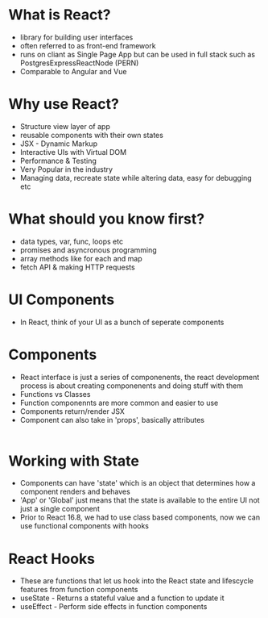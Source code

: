 # What is React?
- library for building user interfaces
- often referred to as front-end framework
- runs on cliant as Single Page App but can be used in full stack such as PostgresExpressReactNode (PERN)
- Comparable to Angular and Vue

# Why use React?
- Structure view layer of app
- reusable components with their own states
- JSX - Dynamic Markup
- Interactive UIs with Virtual DOM
- Performance & Testing
- Very Popular in the industry
- Managing data, recreate state while altering data, easy for debugging etc

# What should you know first?
 - data types, var, func, loops etc
 - promises and asyncronous programming
 - array methods like for each and map
 - fetch API & making HTTP requests

 # UI Components 
 - In React, think of your UI as a bunch of seperate components

 # Components 
 - React interface is just a series of componenents, the react development process is about creating componenents and doing stuff with them
 - Functions vs Classes
 - Function componennts are more common and easier to use
 - Components return/render JSX
 - Component can also take in 'props', basically attributes <Header title etc>

 # Working with State
 - Components can have 'state' which is an object that determines how a component renders and behaves
 - 'App' or 'Global' just means that the state is available to the entire UI not just a single component
 - Prior to React 16.8, we had to use class based components, now we can use functional components with hooks

 # React Hooks 
 - These are functions that let us hook into the React state and lifescycle features from function components
 - useState - Returns a stateful value and a function to update it
 - useEffect - Perform side effects in function components